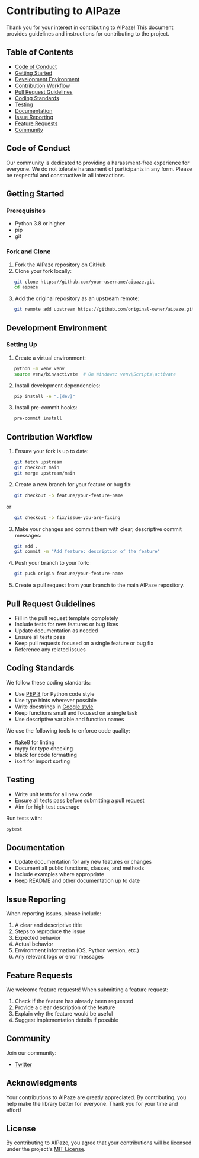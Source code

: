 # Contributing to AIPaze

Thank you for your interest in contributing to AIPaze! This document provides guidelines and instructions for contributing to the project.

## Table of Contents

- [Code of Conduct](#code-of-conduct)
- [Getting Started](#getting-started)
- [Development Environment](#development-environment)
- [Contribution Workflow](#contribution-workflow)
- [Pull Request Guidelines](#pull-request-guidelines)
- [Coding Standards](#coding-standards)
- [Testing](#testing)
- [Documentation](#documentation)
- [Issue Reporting](#issue-reporting)
- [Feature Requests](#feature-requests)
- [Community](#community)

## Code of Conduct

Our community is dedicated to providing a harassment-free experience for everyone. We do not tolerate harassment of participants in any form. Please be respectful and constructive in all interactions.

## Getting Started

### Prerequisites

- Python 3.8 or higher
- pip
- git

### Fork and Clone

1. Fork the AIPaze repository on GitHub
2. Clone your fork locally:

```bash
   git clone https://github.com/your-username/aipaze.git
   cd aipaze
```

3. Add the original repository as an upstream remote:

```bash
   git remote add upstream https://github.com/original-owner/aipaze.git
```

## Development Environment

### Setting Up

1. Create a virtual environment:

```bash
   python -m venv venv
   source venv/bin/activate  # On Windows: venv\Scripts\activate
```

2. Install development dependencies:

```bash
   pip install -e ".[dev]"
```

3. Install pre-commit hooks:

```bash
   pre-commit install
```

## Contribution Workflow

1. Ensure your fork is up to date:

```bash
   git fetch upstream
   git checkout main
   git merge upstream/main
```

2. Create a new branch for your feature or bug fix:

```bash
   git checkout -b feature/your-feature-name
```

   or

```bash
   git checkout -b fix/issue-you-are-fixing
```

3. Make your changes and commit them with clear, descriptive commit messages:

```bash
   git add .
   git commit -m "Add feature: description of the feature"
```

4. Push your branch to your fork:

```bash
   git push origin feature/your-feature-name
```

5. Create a pull request from your branch to the main AIPaze repository.

## Pull Request Guidelines

- Fill in the pull request template completely
- Include tests for new features or bug fixes
- Update documentation as needed
- Ensure all tests pass
- Keep pull requests focused on a single feature or bug fix
- Reference any related issues

## Coding Standards

We follow these coding standards:

- Use [PEP 8](https://www.python.org/dev/peps/pep-0008/) for Python code style
- Use type hints wherever possible
- Write docstrings in [Google style](https://google.github.io/styleguide/pyguide.html#38-comments-and-docstrings)
- Keep functions small and focused on a single task
- Use descriptive variable and function names

We use the following tools to enforce code quality:

- flake8 for linting
- mypy for type checking
- black for code formatting
- isort for import sorting

## Testing

- Write unit tests for all new code
- Ensure all tests pass before submitting a pull request
- Aim for high test coverage

Run tests with:

```bash
pytest
```

## Documentation

- Update documentation for any new features or changes
- Document all public functions, classes, and methods
- Include examples where appropriate
- Keep README and other documentation up to date

## Issue Reporting

When reporting issues, please include:

1. A clear and descriptive title
2. Steps to reproduce the issue
3. Expected behavior
4. Actual behavior
5. Environment information (OS, Python version, etc.)
6. Any relevant logs or error messages

## Feature Requests

We welcome feature requests! When submitting a feature request:

1. Check if the feature has already been requested
2. Provide a clear description of the feature
3. Explain why the feature would be useful
4. Suggest implementation details if possible

## Community

Join our community:

- [Twitter](https://twitter.com/TheVixhal)

## Acknowledgments

Your contributions to AIPaze are greatly appreciated. By contributing, you help make the library better for everyone. Thank you for your time and effort!

## License

By contributing to AIPaze, you agree that your contributions will be licensed under the project's [MIT License](LICENSE).